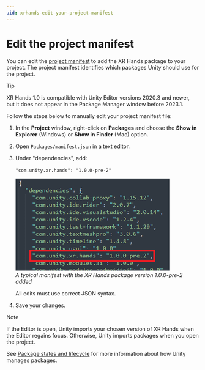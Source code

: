 ```yaml
---
uid: xrhands-edit-your-project-manifest
---
```

# Edit the project manifest

You can edit the [project manifest](https://docs.unity3d.com/Manual/upm-manifestPrj.html) to add the XR Hands package to your project. The project manifest identifies which packages Unity should use for the project.

> [!TIP]
> XR Hands 1.0 is compatible with Unity Editor versions 2020.3 and newer, but it does not appear in the Package Manager window before 2023.1. 

Follow the steps below to manually edit your project manifest file:

1. In the **Project** window, right-click on **Packages** and choose the **Show in Explorer** (Windows) or **Show in Finder** (Mac) option.

2. Open `Packages/manifest.json` in a text editor.

3. Under "dependencies", add:

   `"com.unity.xr.hands": "1.0.0-pre-2"`

	![A sample project manifest is shown in a text editor. The line containing "com.unity.xr.xr.hands" is called out.](../images/project-manifest.png)<br />*A typical manifest with the XR Hands package version 1.0.0-pre-2 added*

   All edits must use correct JSON syntax.

4. Save your changes.

> [!NOTE] 
> If the Editor is open, Unity imports your chosen version of XR Hands when the Editor regains focus. Otherwise, Unity imports packages when you open the project.

See [Package states and lifecycle](xref:upm-lifecycle) for more information about how Unity manages packages.